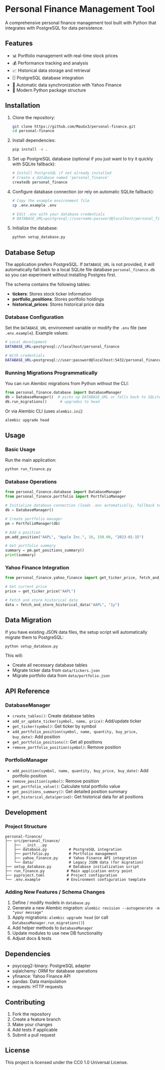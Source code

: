 # Personal Finance Management Tool

A comprehensive personal finance management tool built with Python that integrates with PostgreSQL for data persistence.

## Features

- 📊 Portfolio management with real-time stock prices
- 💰 Performance tracking and analysis
- 📈 Historical data storage and retrieval
- 🗄️ PostgreSQL database integration
- 🔄 Automatic data synchronization with Yahoo Finance
- 📱 Modern Python package structure

## Installation

1. Clone the repository:

   ```bash
   git clone https://github.com/MauGx3/personal-finance.git
   cd personal-finance
   ```

2. Install dependencies:

   ```bash
   pip install -e .
   ```

3. Set up PostgreSQL database (optional if you just want to try it quickly with SQLite fallback):

   ```bash
   # Install PostgreSQL if not already installed
   # Create a database named 'personal_finance'
   createdb personal_finance
   ```

4. Configure database connection (or rely on automatic SQLite fallback):

   ```bash
   # Copy the example environment file
   cp .env.example .env

   # Edit .env with your database credentials
   # DATABASE_URL=postgresql://username:password@localhost/personal_finance
   ```

5. Initialize the database:

   ```bash
   python setup_database.py
   ```

## Database Setup

The application prefers PostgreSQL. If `DATABASE_URL` is not provided, it will
automatically fall back to a local SQLite file database `personal_finance.db` so
you can experiment without installing Postgres first.

The schema contains the following tables:

- **tickers**: Stores stock ticker information
- **portfolio_positions**: Stores portfolio holdings
- **historical_prices**: Stores historical price data

### Database Configuration

Set the `DATABASE_URL` environment variable or modify the `.env` file (see
`.env.example`). Example values:

```bash
# Local development
DATABASE_URL=postgresql://localhost/personal_finance

# With credentials
DATABASE_URL=postgresql://user:password@localhost:5432/personal_finance
```

### Running Migrations Programmatically

You can run Alembic migrations from Python without the CLI:

```python
from personal_finance.database import DatabaseManager
db = DatabaseManager()  # picks up DATABASE_URL or falls back to SQLite
db.run_migrations()      # upgrades to head
```

Or via Alembic CLI (uses `alembic.ini`):

```bash
alembic upgrade head
```

## Usage

### Basic Usage

Run the main application:
```bash
python run_finance.py
```

### Database Operations

```python
from personal_finance.database import DatabaseManager
from personal_finance.portfolio import PortfolioManager

# Initialize database connection (loads .env automatically, fallback to SQLite if unset)
db = DatabaseManager()

# Create portfolio manager
pm = PortfolioManager(db)

# Add a position
pm.add_position("AAPL", "Apple Inc.", 10, 150.00, "2023-01-15")

# Get portfolio summary
summary = pm.get_positions_summary()
print(summary)
```

### Yahoo Finance Integration

```python
from personal_finance.yahoo_finance import get_ticker_price, fetch_and_store_historical_data

# Get current price
price = get_ticker_price("AAPL")

# Fetch and store historical data
data = fetch_and_store_historical_data("AAPL", "1y")
```

## Data Migration

If you have existing JSON data files, the setup script will automatically migrate them to PostgreSQL:

```bash
python setup_database.py
```

This will:
- Create all necessary database tables
- Migrate ticker data from `data/tickers.json`
- Migrate portfolio data from `data/portfolio.json`

## API Reference

### DatabaseManager

- `create_tables()`: Create database tables
- `add_or_update_ticker(symbol, name, price)`: Add/update ticker
- `get_ticker(symbol)`: Get ticker by symbol
- `add_portfolio_position(symbol, name, quantity, buy_price, buy_date)`: Add position
- `get_portfolio_positions()`: Get all positions
- `remove_portfolio_position(symbol)`: Remove position

### PortfolioManager

- `add_position(symbol, name, quantity, buy_price, buy_date)`: Add portfolio position
- `remove_position(symbol)`: Remove position
- `get_portfolio_value()`: Calculate total portfolio value
- `get_positions_summary()`: Get detailed position summary
- `get_historical_data(period)`: Get historical data for all positions

## Development

### Project Structure

```
personal-finance/
├── src/personal_finance/
│   ├── __init__.py
│   ├── database.py          # PostgreSQL integration
│   ├── portfolio.py         # Portfolio management
│   ├── yahoo_finance.py     # Yahoo Finance API integration
│   └── data/                # Legacy JSON data (for migration)
├── setup_database.py        # Database initialization script
├── run_finance.py          # Main application entry point
├── pyproject.toml          # Project configuration
└── .env.example            # Environment configuration template
```

### Adding New Features / Schema Changes

1. Define / modify models in `database.py`
2. Generate a new Alembic migration: `alembic revision --autogenerate -m "your message"`
3. Apply migrations: `alembic upgrade head` (or call `DatabaseManager.run_migrations()`)
4. Add helper methods to `DatabaseManager`
5. Update modules to use new DB functionality
6. Adjust docs & tests

## Dependencies

- psycopg2-binary: PostgreSQL adapter
- sqlalchemy: ORM for database operations
- yfinance: Yahoo Finance API
- pandas: Data manipulation
- requests: HTTP requests

## Contributing

1. Fork the repository
2. Create a feature branch
3. Make your changes
4. Add tests if applicable
5. Submit a pull request

## License

This project is licensed under the CC0 1.0 Universal License.